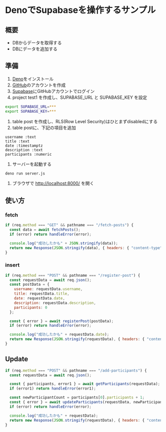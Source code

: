 # DenoでSupabaseを操作するサンプル

## 概要
- DBからデータを取得する
- DBにデータを追加する

## 準備

1. [Deno](httsp://deno.land/)をインストール
1. [GitHub](https://github.com/)のアカウントを作成
1. [Supabase](https://supabase.com/)にGitHubアカウントでログイン
1. project test1 を作成し、SUPABASE_URL と SUPABASE_KEY を設定
```sh
export SUPABASE_URL=***
export SUPABASE_KEY=***
```
1. table post を作成し、RLS(Row Level Security)はひとまずdisabledにする
1. table postに、下記の項目を追加
```
username :text
title :text
date :timestamptz
description :text
participants :numeric
```
1. サーバーを起動する
```sh
deno run server.js
```
1. ブラウザで [http://localhost:8000/](http://localhost:8000/) を開く

## 使い方
### fetch
```js
if (req.method === "GET" && pathname === "/fetch-posts") {
  const data = await fetchPosts();
  if (error) return handleError(error);

  console.log("成功したかも" + JSON.stringify(data));
  return new Response(JSON.stringify(data), { headers: { "content-type": "application/json" } });
}
```

### insert
```js
if (req.method === "POST" && pathname === "/register-post") {
  const requestData = await req.json();
  const postData = {
    username: requestData.username,
    title: requestData.title,
    date: requestData.date,
    description: requestData.description,
    participants: 0
  };

  const { error } = await registerPost(postData);
  if (error) return handleError(error);

  console.log("成功したかも" + requestData.date);
  return new Response(JSON.stringify(requestData), { headers: { "content-type": "application/json" } });
}
```

## Update
```js
if (req.method === "POST" && pathname === "/add-participants") {
  const requestData = await req.json();

  const { participants, error1 } = await getParticipants(requestData);
  if (error1) return handleError(error1);

  const newParticipantCount = participants[0].participants + 1;
  const { error } = await updateParticipants(requestData, newParticipantCount);
  if (error) return handleError(error);

  console.log("成功したかも" + requestData);
  return new Response(JSON.stringify(requestData), { headers: { "content-type": "application/json" } });
}
```
